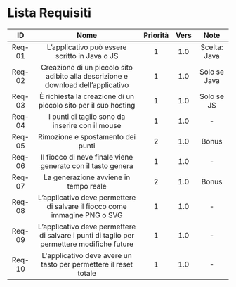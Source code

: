 # Lista Requisiti

|**ID**|**Nome**|**Priorità**|**Vers**|**Note**|
|:----:|:------:|:----------:|:------:|:------:|
|Req-01 | L’applicativo può essere scritto in Java o JS |1|1.0| Scelta: Java |
|Req-02 | Creazione di un piccolo sito adibito alla descrizione e download dell’applicativo |1|1.0|Solo se Java|
|Req-03 | È richiesta la creazione di un piccolo sito per il suo hosting | 1 | 1.0 | Solo se JS|
|Req-04 | I punti di taglio sono da inserire con il mouse|1|1.0|-|
|Req-05 | Rimozione e spostamento dei punti |2|1.0|Bonus|
|Req-06 | Il fiocco di neve finale viene generato con il tasto genera |1|1.0|-|
|Req-07 | La generazione avviene in tempo reale |2|1.0|Bonus|
|Req-08 | L’applicativo deve permettere di salvare il fiocco come immagine PNG o SVG |1|1.0|-|
|Req-09 | L’applicativo deve permettere di salvare i punti di taglio per permettere modifiche future |1|1.0|-|
|Req-10 | L'applicativo deve avere un tasto per permettere il reset totale | 1 | 1.0 | - |
